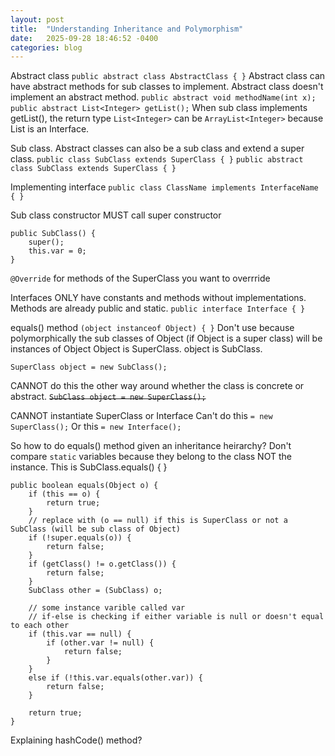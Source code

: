 ```yaml
---
layout: post
title:  "Understanding Inheritance and Polymorphism"
date:   2025-09-28 18:46:52 -0400
categories: blog
---
```

Abstract class
`public abstract class AbstractClass { }`
Abstract class can have abstract methods for sub classes to implement. Abstract class doesn't implement an abstract method.
`public abstract void methodName(int x);`
`public abstract List<Integer> getList();`
When sub class implements getList(), the return type `List<Integer>` can be `ArrayList<Integer>` because List is an Interface.

Sub class. Abstract classes can also be a sub class and extend a super class.
`public class SubClass extends SuperClass { }`
`public abstract class SubClass extends SuperClass { }`

Implementing interface
`public class ClassName implements InterfaceName { }`

Sub class constructor MUST call super constructor
```
public SubClass() {
    super();
    this.var = 0;
}
```

`@Override` for methods of the SuperClass you want to overrride

Interfaces ONLY have constants and methods without implementations.
Methods are already public and static.
`public interface Interface { }`

equals() method
`(object instanceof Object) { }` Don't use because polymorphically the sub classes of Object (if Object is a super class) will be instances of Object
Object is SuperClass. object is SubClass.

`SuperClass object = new SubClass();`

CANNOT do this the other way around whether the class is concrete or abstract.
~~`SubClass object = new SuperClass();`~~

CANNOT instantiate SuperClass or Interface
Can't do this `= new SuperClass();`
Or this `= new Interface();`

So how to do equals() method given an inheritance heirarchy?
Don't compare `static` variables because they belong to the class NOT the instance.
This is SubClass.equals() { }
```
public boolean equals(Object o) {
    if (this == o) {
		return true; 
    }
    // replace with (o == null) if this is SuperClass or not a SubClass (will be sub class of Object)
	if (!super.equals(o)) {
		return false;
    }
	if (getClass() != o.getClass()) {
        return false;
    }
    SubClass other = (SubClass) o;

    // some instance varible called var
    // if-else is checking if either variable is null or doesn't equal to each other
    if (this.var == null) {
        if (other.var != null) {
            return false;
        }
    } 
    else if (!this.var.equals(other.var)) {
        return false;
    }

    return true;
}
```

Explaining hashCode() method?